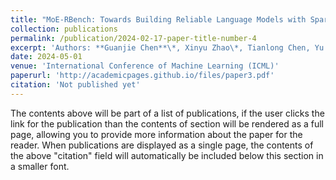 ```yaml
---
title: "MoE-RBench: Towards Building Reliable Language Models with Sparse Mixture-of-Experts"
collection: publications
permalink: /publication/2024-02-17-paper-title-number-4
excerpt: 'Authors: **Guanjie Chen**\*, Xinyu Zhao\*, Tianlong Chen, Yu Cheng'
date: 2024-05-01
venue: 'International Conference of Machine Learning (ICML)'
paperurl: 'http://academicpages.github.io/files/paper3.pdf'
citation: 'Not published yet'
---
```


The contents above will be part of a list of publications, if the user clicks the link for the publication than the contents of section will be rendered as a full page, allowing you to provide more information about the paper for the reader. When publications are displayed as a single page, the contents of the above "citation" field will automatically be included below this section in a smaller font.
